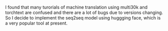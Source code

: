 I found that many turorials of machine translation using multi30k and torchtext are confused and there are a lot of bugs due to versions changing. So I decide to implement the seq2seq model using huggging face, which is a very popular tool at present.
